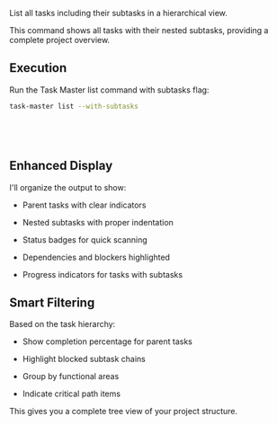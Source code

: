 List all tasks including their subtasks in a hierarchical view.

This command shows all tasks with their nested subtasks, providing a complete project overview.

## Execution

Run the Task Master list command with subtasks flag:



```bash
task-master list --with-subtasks






```

## Enhanced Display

I'll organize the output to show:


- Parent tasks with clear indicators


- Nested subtasks with proper indentation


- Status badges for quick scanning


- Dependencies and blockers highlighted


- Progress indicators for tasks with subtasks

## Smart Filtering

Based on the task hierarchy:


- Show completion percentage for parent tasks


- Highlight blocked subtask chains


- Group by functional areas


- Indicate critical path items

This gives you a complete tree view of your project structure.
